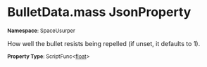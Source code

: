 # BulletData.mass JsonProperty

<small>**Namespace**: SpaceUsurper</small>

How well the bullet resists being repelled (if unset, it defaults to 1).

<small>**Property Type**: ScriptFunc&lt;[float](https://docs.microsoft.com/en-us/dotnet/api/system.single?view=netframework-4.5)&gt;</small>

